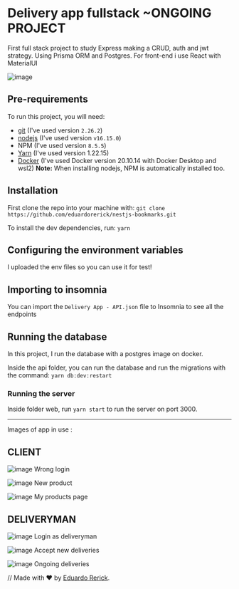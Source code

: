 # Delivery app fullstack ~ONGOING PROJECT
First full stack project to study Express making a CRUD, auth and jwt strategy. Using Prisma ORM and Postgres. 
For front-end i use React with MaterialUI


![image](https://user-images.githubusercontent.com/82004348/167314290-ff4aa830-690d-4b78-b12c-1b3f58f7ce2c.png)


## Pre-requirements

To run this project, you will need:

- [git](https://git-scm.com/downloads) (I've used version `2.26.2`)
- [nodejs](https://nodejs.org/en/) (I've used version `v16.15.0`)
- NPM (I've used version `8.5.5`)
- [Yarn](https://yarnpkg.com/) (I've used version 1.22.15)
- [Docker](https://www.docker.com/) (I've used Docker version 20.10.14 with Docker Desktop and wsl2)
**Note:** When installing nodejs, NPM is automatically installed too.

## Installation

First clone the repo into your machine with: 
`git clone https://github.com/eduardorerick/nestjs-bookmarks.git`

To install the dev dependencies, run: 
`yarn`

## Configuring the environment variables

I uploaded the env files so you can use it for test!

## Importing to insomnia

You can import the `Delivery App - API.json` file to Insomnia to see all the endpoints

## Running the database 

In this project, I run the database with a postgres image on docker.

Inside the api folder, you can run the database and run the migrations with the command: 
`yarn db:dev:restart`

### Running the server 

Inside folder web, run `yarn start` to run the server on port 3000.

---


Images of app in use : 


## CLIENT 

![image](https://user-images.githubusercontent.com/82004348/167314321-44b68251-8db0-4e9a-98e9-c53389559e02.png)
Wrong login

![image](https://user-images.githubusercontent.com/82004348/167314340-aa9217b9-72a2-42df-a27b-6f9cb8444dc1.png)
New product

![image](https://user-images.githubusercontent.com/82004348/167314348-660e231d-ff4d-4d82-8538-5a44b9397cb5.png)
My products page

## DELIVERYMAN

![image](https://user-images.githubusercontent.com/82004348/167314361-5ab0acd5-6888-461c-a73e-fff736f9675b.png)
Login as deliveryman

![image](https://user-images.githubusercontent.com/82004348/167314379-bc86dfaa-0838-4c94-8019-3eb605f4845d.png)
Accept new deliveries

![image](https://user-images.githubusercontent.com/82004348/167314392-878379ce-ec73-494c-b953-b1124933953c.png)
Ongoing deliveries

//
Made with ❤️ by [Eduardo Rerick](https://github.com/eduardorerick).
